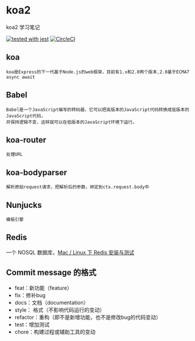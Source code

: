 # koa2
koa2 学习笔记

[![tested with jest](https://img.shields.io/badge/tested_with-jest-99424f.svg)](https://github.com/facebook/jest) 
[![CircleCI](https://img.shields.io/circleci/project/github/RedSparr0w/node-csgo-parser.svg)](https://github.com/Kennytian/koa2Demo1)

## koa
    koa是Express的下一代基于Node.js的web框架，目前有1.x和2.0两个版本,2.0基于ECMA7  async await

## Babel
    Babel是一个JavaScript编写的转码器，它可以把高版本的JavaScript代码转换成低版本的JavaScript代码，
    并保持逻辑不变，这样就可以在低版本的JavaScript环境下运行。

## koa-router 
    处理URL
## koa-bodyparser
    解析原始request请求，把解析后的参数，绑定到ctx.request.body中
## Nunjucks
    模板引擎

## Redis
一个 NOSQL 数据库，[Mac / Linux 下 Redis 安装与测试](./articles/redis.md)

## Commit message 的格式
- feat：新功能（feature）
- fix：修补bug
- docs：文档（documentation）
- style： 格式（不影响代码运行的变动）
- refactor：重构（即不是新增功能，也不是修改bug的代码变动）
- test：增加测试
- chore：构建过程或辅助工具的变动
